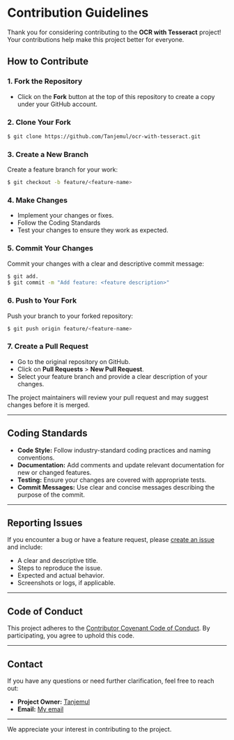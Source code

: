 # Contribution Guidelines

Thank you for considering contributing to the **OCR with Tesseract** project! Your contributions help make this project better for everyone.

## How to Contribute

### 1. Fork the Repository
- Click on the **Fork** button at the top of this repository to create a copy under your GitHub account.

### 2. Clone Your Fork
```bash
$ git clone https://github.com/Tanjemul/ocr-with-tesseract.git
```

### 3. Create a New Branch
Create a feature branch for your work:
```bash
$ git checkout -b feature/<feature-name>
```

### 4. Make Changes
- Implement your changes or fixes.
- Follow the Coding Standards
- Test your changes to ensure they work as expected.

### 5. Commit Your Changes
Commit your changes with a clear and descriptive commit message:
```bash
$ git add.
$ git commit -m "Add feature: <feature description>"
```

### 6. Push to Your Fork
Push your branch to your forked repository:
```bash
$ git push origin feature/<feature-name>
```

### 7. Create a Pull Request
- Go to the original repository on GitHub.
- Click on **Pull Requests** > **New Pull Request**.
- Select your feature branch and provide a clear description of your changes.

The project maintainers will review your pull request and may suggest changes before it is merged.

---

## Coding Standards

- **Code Style:** Follow industry-standard coding practices and naming conventions.
- **Documentation:** Add comments and update relevant documentation for new or changed features.
- **Testing:** Ensure your changes are covered with appropriate tests.
- **Commit Messages:** Use clear and concise messages describing the purpose of the commit.

---

## Reporting Issues
If you encounter a bug or have a feature request, please [create an issue](https://github.com/Tanjemul/ocr-with-tesseract/issues) and include:

- A clear and descriptive title.
- Steps to reproduce the issue.
- Expected and actual behavior.
- Screenshots or logs, if applicable.

---

## Code of Conduct
This project adheres to the [Contributor Covenant Code of Conduct](https://www.contributor-covenant.org/). By participating, you agree to uphold this code.

---

## Contact
If you have any questions or need further clarification, feel free to reach out:

- **Project Owner:** [Tanjemul](https://github.com/Tanjemul)
- **Email:** [My email](mailto:tanjemul11@gmail.com)

---

We appreciate your interest in contributing to the project.
